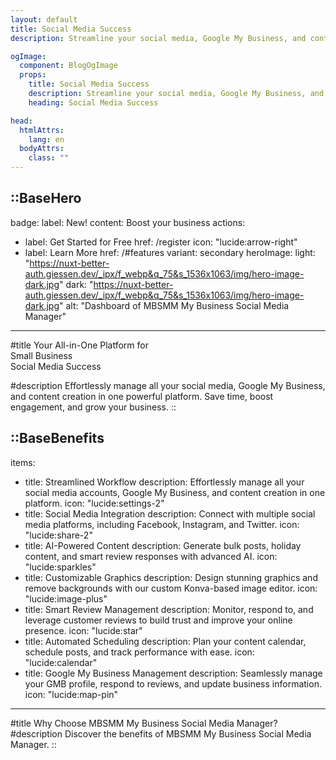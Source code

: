 ```yaml
---
layout: default
title: Social Media Success
description: Streamline your social media, Google My Business, and content creation with our all-in-one platform for small businesses. Manage posts, reviews, and graphics effortlessly.

ogImage:
  component: BlogOgImage
  props:
    title: Social Media Success
    description: Streamline your social media, Google My Business, and content creation with our all-in-one platform for small businesses.
    heading: Social Media Success

head:
  htmlAttrs:
    lang: en
  bodyAttrs:
    class: ""
---
```


::BaseHero
---
badge:
  label: New!
  content: Boost your business
actions:
  - label: Get Started for Free
    href: /register
    icon: "lucide:arrow-right"
  - label: Learn More
    href: /#features
    variant: secondary
heroImage:
  light: "https://nuxt-better-auth.giessen.dev/_ipx/f_webp&q_75&s_1536x1063/img/hero-image-dark.jpg"
  dark: "https://nuxt-better-auth.giessen.dev/_ipx/f_webp&q_75&s_1536x1063/img/hero-image-dark.jpg"
  alt: "Dashboard of MBSMM My Business Social Media Manager"

---
#title
Your All-in-One Platform for </br>
<span class="gradient-text">Small Business </span></br>
Social Media Success

#description
Effortlessly manage all your social media, Google My Business, and content creation in one powerful platform. Save time, boost engagement, and grow your business.
::


::BaseBenefits
---
items:
  - title: Streamlined Workflow
    description: Effortlessly manage all your social media accounts, Google My Business, and content creation in one platform.
    icon: "lucide:settings-2"
  - title: Social Media Integration
    description: Connect with multiple social media platforms, including Facebook, Instagram, and Twitter.
    icon: "lucide:share-2" 
  - title: AI-Powered Content
    description: Generate bulk posts, holiday content, and smart review responses with advanced AI.
    icon: "lucide:sparkles"
  - title: Customizable Graphics
    description: Design stunning graphics and remove backgrounds with our custom Konva-based image editor.
    icon: "lucide:image-plus"
  - title: Smart Review Management
    description: Monitor, respond to, and leverage customer reviews to build trust and improve your online presence.
    icon: "lucide:star"
  - title: Automated Scheduling
    description: Plan your content calendar, schedule posts, and track performance with ease.
    icon: "lucide:calendar"
  - title: Google My Business Management
    description: Seamlessly manage your GMB profile, respond to reviews, and update business information.
    icon: "lucide:map-pin" 
---
#title
Why Choose MBSMM My Business Social Media Manager?
#description
Discover the benefits of MBSMM My Business Social Media Manager.
::


